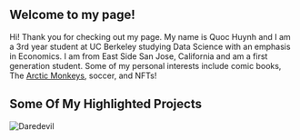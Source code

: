 ## Welcome to my page!
Hi! Thank you for checking out my page. My name is Quoc Huynh and I am a 3rd year student at UC Berkeley studying Data Science with an emphasis in Economics.
I am from East Side San Jose, California and am a first generation student. Some of my personal interests include comic books,
The [Arctic Monkeys](https://www.arcticmonkeys.com/), soccer, and NFTs! 


## Some Of My Highlighted Projects


![Daredevil](https://i.annihil.us/u/prod/marvel/i/mg/3/70/619e63883aa03/clean.jpg)

